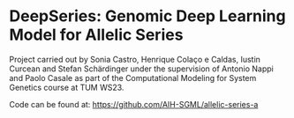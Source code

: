 # DeepSeries: Genomic Deep Learning Model for Allelic Series

Project carried out by Sonia Castro, Henrique Colaço e Caldas, Iustin Curcean and Stefan Schärdinger
under the supervision of Antonio Nappi and Paolo Casale as part of the Computational Modeling for System Genetics course at TUM WS23.

Code can be found at: https://github.com/AIH-SGML/allelic-series-a

